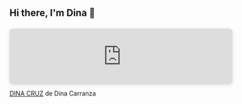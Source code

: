 ## Hi there, I'm Dina 👋

<div style="position: relative; width: 100%; height: 0; padding-top: 25.0000%;
 padding-bottom: 0; box-shadow: 0 2px 8px 0 rgba(63,69,81,0.16); margin-top: 1.6em; margin-bottom: 0.9em; overflow: hidden;
 border-radius: 8px; will-change: transform;">
  <iframe loading="lazy" style="position: absolute; width: 100%; height: 100%; top: 0; left: 0; border: none; padding: 0;margin: 0;"
    src="https://www.canva.com/design/DAGhcxQSCo8/MD39k_eZQE9907Bdr1lVtg/view?embed" allowfullscreen="allowfullscreen" allow="fullscreen">
  </iframe>
</div>
<a href="https:&#x2F;&#x2F;www.canva.com&#x2F;design&#x2F;DAGhcxQSCo8&#x2F;MD39k_eZQE9907Bdr1lVtg&#x2F;view?utm_content=DAGhcxQSCo8&amp;utm_campaign=designshare&amp;utm_medium=embeds&amp;utm_source=link" target="_blank" rel="noopener">DINA CRUZ</a> de Dina Carranza<!--# 💫 About Me:
<br>🌱 I’m currently learning the SOC Analyst path at RSM-US<br>


## 🌐 Socials:
[![LinkedIn](https://img.shields.io/badge/LinkedIn-%230077B5.svg?logo=linkedin&logoColor=white)](https://linkedin.com/in/Dina Cruz) 
# 📊 GitHub Stats:
![](https://github-readme-stats.vercel.app/api?username=Dina-Cruz&theme=tokyonight&hide_border=false&include_all_commits=false&count_private=false)<br/>
![](https://nirzak-streak-stats.vercel.app/?user=Dina-Cruz&theme=tokyonight&hide_border=false)<br/>
![](https://github-readme-stats.vercel.app/api/top-langs/?username=Dina-Cruz&theme=tokyonight&hide_border=false&include_all_commits=false&count_private=false&layout=compact)

## 🏆 GitHub Trophies
![](https://github-profile-trophy.vercel.app/?username=Dina-Cruz&theme=tokyonight&no-frame=false&no-bg=true&margin-w=4)

### ✍️ Random Dev Quote
![](https://quotes-github-readme.vercel.app/api?type=horizontal&theme=dark)

---
[![](https://visitcount.itsvg.in/api?id=Dina-Cruz&icon=0&color=0)](https://visitcount.itsvg.in)

<!-- Proudly created with GPRM ( https://gprm.itsvg.in ) -->


